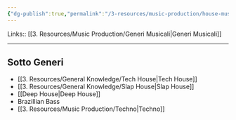 ```yaml
---
{"dg-publish":true,"permalink":"/3-resources/music-production/house-music/","tags":["type/note"]}
---
```


Links:: [[3. Resources/Music Production/Generi Musicali\|Generi Musicali]]

---

## Sotto Generi

- [[3. Resources/General Knowledge/Tech House\|Tech House]]
- [[3. Resources/General Knowledge/Slap House\|Slap House]]
- [[Deep House\|Deep House]]
- Brazillian Bass
- [[3. Resources/Music Production/Techno\|Techno]]

